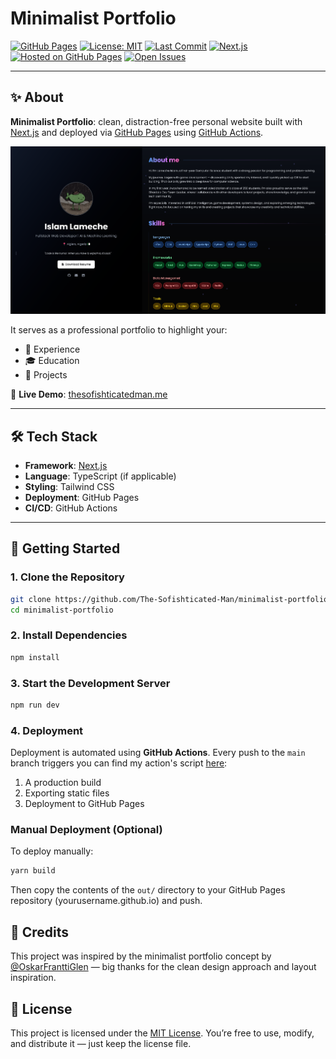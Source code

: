 # Minimalist Portfolio

[![GitHub Pages](https://img.shields.io/github/deployments/The-Sofishticated-Man/The-Sofishticated-Man.github.io/github-pages?label=github%20pages&logo=github)](https://thesofishticatedman.me)
[![License: MIT](https://img.shields.io/badge/License-MIT-yellow.svg)](./LICENSE)
[![Last Commit](https://img.shields.io/github/last-commit/The-Sofishticated-Man/The-Sofishticated-Man.github.io?logo=git)](https://github.com/The-Sofishticated-Man/The-Sofishticated-Man.github.io/commits/main)
[![Next.js](https://img.shields.io/badge/built%20with-Next.js-000?logo=next.js)](https://nextjs.org/)
[![Hosted on GitHub Pages](https://img.shields.io/badge/Hosted%20on-GitHub%20Pages-121013?logo=github)](https://pages.github.com/)
[![Open Issues](https://img.shields.io/github/issues/The-Sofishticated-Man/The-Sofishticated-Man.github.io)](https://github.com/The-Sofishticated-Man/The-Sofishticated-Man.github.io/issues)

---

## ✨ About

**Minimalist Portfolio**: clean, distraction-free personal website built with [Next.js](https://nextjs.org/) and deployed via [GitHub Pages](https://pages.github.com/) using [GitHub Actions](https://github.com/features/actions).

![Portfolio Preview](./preview.png)

It serves as a professional portfolio to highlight your:

- 🧠 Experience  
- 🎓 Education  
- 🚀 Projects  

📍 **Live Demo**: [thesofishticatedman.me](https://thesofishticatedman.me)

---

## 🛠️ Tech Stack

- **Framework**: [Next.js](https://nextjs.org/)
- **Language**: TypeScript (if applicable)
- **Styling**: Tailwind CSS
- **Deployment**: GitHub Pages
- **CI/CD**: GitHub Actions

---

## 🚀 Getting Started

### 1. Clone the Repository

```bash
git clone https://github.com/The-Sofishticated-Man/minimalist-portfolio.git
cd minimalist-portfolio
```
### 2. Install Dependencies
```bash
npm install
```
### 3. Start the Development Server
```bash
npm run dev
```
### 4. Deployment

Deployment is automated using **GitHub Actions**. Every push to the `main` branch triggers you can find my action's script [here](https://github.com/The-Sofishticated-Man/The-Sofishticated-Man.github.io/blob/main/.github/workflows/nextjs.yml):

1. A production build
2. Exporting static files
3. Deployment to GitHub Pages

### Manual Deployment (Optional)

To deploy manually:

```bash
yarn build
```
Then copy the contents of the `out/` directory to your GitHub Pages repository (yourusername.github.io) and push.

## 🙌 Credits
This project was inspired by the minimalist portfolio concept by
[@OskarFranttiGlen](https://github.com/OskarFranttiGlen) — big thanks for the clean design approach and layout inspiration.

## 📄 License
This project is licensed under the [MIT License](./LICENSE).
You’re free to use, modify, and distribute it — just keep the license file.
